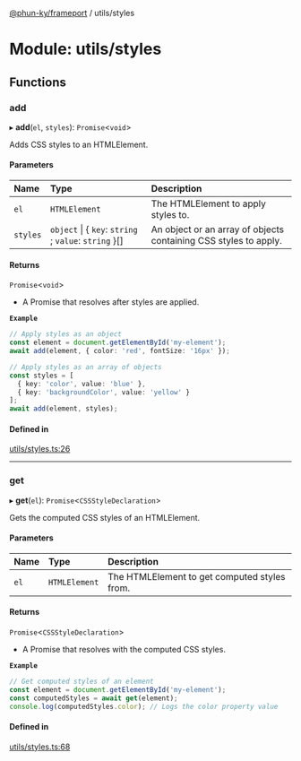 [@phun-ky/frameport](../README.md) / utils/styles

# Module: utils/styles

## Functions

### add

▸ **add**(`el`, `styles`): `Promise`<`void`\>

Adds CSS styles to an HTMLElement.

#### Parameters

| Name | Type | Description |
| :------ | :------ | :------ |
| `el` | `HTMLElement` | The HTMLElement to apply styles to. |
| `styles` | `object` \| { `key`: `string` ; `value`: `string`  }[] | An object or an array of objects containing CSS styles to apply. |

#### Returns

`Promise`<`void`\>

- A Promise that resolves after styles are applied.

**`Example`**

```ts
// Apply styles as an object
const element = document.getElementById('my-element');
await add(element, { color: 'red', fontSize: '16px' });

// Apply styles as an array of objects
const styles = [
  { key: 'color', value: 'blue' },
  { key: 'backgroundColor', value: 'yellow' }
];
await add(element, styles);
```

#### Defined in

[utils/styles.ts:26](https://github.com/phun-ky/frameport/blob/main/src/utils/styles.ts#L26)

___

### get

▸ **get**(`el`): `Promise`<`CSSStyleDeclaration`\>

Gets the computed CSS styles of an HTMLElement.

#### Parameters

| Name | Type | Description |
| :------ | :------ | :------ |
| `el` | `HTMLElement` | The HTMLElement to get computed styles from. |

#### Returns

`Promise`<`CSSStyleDeclaration`\>

- A Promise that resolves with the computed CSS styles.

**`Example`**

```ts
// Get computed styles of an element
const element = document.getElementById('my-element');
const computedStyles = await get(element);
console.log(computedStyles.color); // Logs the color property value
```

#### Defined in

[utils/styles.ts:68](https://github.com/phun-ky/frameport/blob/main/src/utils/styles.ts#L68)
